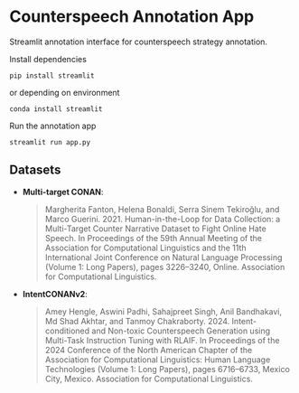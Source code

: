 # Counterspeech Annotation App

Streamlit annotation interface for counterspeech strategy annotation.

Install dependencies

```
pip install streamlit
```

or depending on environment

```
conda install streamlit
```

Run the annotation app

```
streamlit run app.py
```

## Datasets

- **Multi-target CONAN**:

  > Margherita Fanton, Helena Bonaldi, Serra Sinem Tekiroğlu, and Marco Guerini. 2021. Human-in-the-Loop for Data Collection: a Multi-Target Counter Narrative Dataset to Fight Online Hate Speech. In Proceedings of the 59th Annual Meeting of the Association for Computational Linguistics and the 11th International Joint Conference on Natural Language Processing (Volume 1: Long Papers), pages 3226–3240, Online. Association for Computational Linguistics.

- **IntentCONANv2**:

  > Amey Hengle, Aswini Padhi, Sahajpreet Singh, Anil Bandhakavi, Md Shad Akhtar, and Tanmoy Chakraborty. 2024. Intent-conditioned and Non-toxic Counterspeech Generation using Multi-Task Instruction Tuning with RLAIF. In Proceedings of the 2024 Conference of the North American Chapter of the Association for Computational Linguistics: Human Language Technologies (Volume 1: Long Papers), pages 6716–6733, Mexico City, Mexico. Association for Computational Linguistics.
